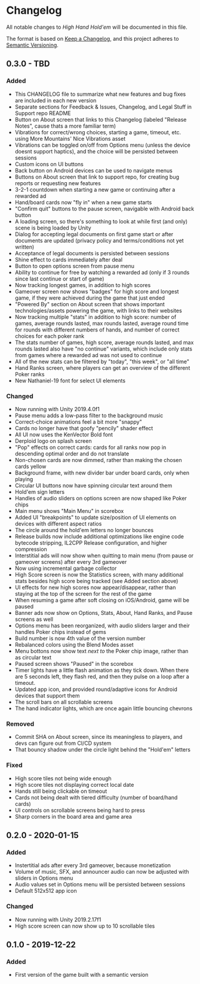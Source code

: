 # Changelog
All notable changes to _High Hand Hold'em_ will be documented in this file.

The format is based on [Keep a Changelog](https://keepachangelog.com/en/1.0.0/),
and this project adheres to [Semantic Versioning](https://semver.org/spec/v2.0.0.html).

## 0.3.0 - TBD

### Added

- This CHANGELOG file to summarize what new features and bug fixes are included in each new version
- Separate sections for Feedback & Issues, Changelog, and Legal Stuff in Support repo README
- Button on About screen that links to this Changelog (labeled "Release Notes", cause thats a more familiar term)
- Vibrations for correct/wrong choices, starting a game, timeout, etc. using More Mountains' Nice Vibrations asset
- Vibrations can be toggled on/off from Options menu (unless the device doesnt support haptics), and the choice will be persisted between sessions
- Custom icons on UI buttons
- Back button on Android devices can be used to navigate menus
- Buttons on About screen that link to support repo, for creating bug reports or requesting new features
- 3-2-1 countdown when starting a new game or continuing after a rewarded ad
- Hand/board cards now "fly in" when a new game starts
- "Confirm quit" buttons to the pause screen, navigable with Android back button
- A loading screen, so there's something to look at while first (and only) scene is being loaded by Unity
- Dialog for accepting legal documents on first game start or after documents are updated (privacy policy and terms/conditions not yet written)
- Acceptance of legal documents is persisted between sessions
- Shine effect to cards immediately after deal
- Button to open options screen from pause menu
- Ability to continue for free by watching a rewarded ad (only if 3 rounds since last continue or start of game)
- Now tracking longest games, in addition to high scores
- Gameover screen now shows "badges" for high score and longest game, if they were achieved during the game that just ended
- "Powered By" section on About screen that shows important technologies/assets powering the game, with links to their websites
- Now tracking multiple "stats" in addition to high score: number of games, average rounds lasted, max rounds lasted, average round time for rounds with different numbers of hands, and number of correct choices for each poker rank
- The stats number of games, high score, average rounds lasted, and max rounds lasted also have "no continue" variants, which include only stats from games where a rewarded ad was not used to continue
- All of the new stats can be filtered by "today", "this week", or "all time"
- Hand Ranks screen, where players can get an overview of the different Poker ranks
- New Nathaniel-19 font for select UI elements

### Changed
- Now running with Unity 2019.4.0f1
- Pause menu adds a low-pass filter to the background music
- Correct-choice animations feel a bit more "snappy"
- Cards no longer have that goofy "pencily" shader effect
- All UI now uses the KenVector Bold font
- Derploid logo on splash screen
- "Pop" effects on correct cards: cards for all ranks now pop in descending optimal order and do not translate
- Non-chosen cards are now dimmed, rather than making the chosen cards yellow
- Background frame, with new divider bar under board cards, only when playing
- Circular UI buttons now have spinning circular text around them
- Hold'em sign letters
- Handles of audio sliders on options screen are now shaped like Poker chips
- Main menu shows "Main Menu" in scorebox
- Added UI "breakpoints" to update size/position of UI elements on devices with different aspect ratios
- The circle around the hold'em letters no longer bounces
- Release builds now include additional optimizations like engine code bytecode stripping, IL2CPP Release configuration, and higher compression
- Interstitial ads will now show when quitting to main menu (from pause or gameover screens) after every 3rd gameover
- Now using incremental garbage collector
- High Score screen is now the Statistics screen, with many additional stats besides high score being tracked (see Added section above)
- UI effects for new high scores now appear/disappear, rather than staying at the top of the screen for the rest of the game
- When resuming a game after soft closing on iOS/Android, game will be paused
- Banner ads now show on Options, Stats, About, Hand Ranks, and Pause screens as well
- Options menu has been reorganized, with audio sliders larger and their handles Poker chips instead of gems
- Build number is now 4th value of the version number
- Rebalanced colors using the Blend Modes asset
- Menu bottons now show text _next to_ the Poker chip image, rather than as circular text
- Paused screen shows "Paused" in the scorebox
- Timer lights have a little flash animation as they tick down. When there are 5 seconds left, they flash red, and then they pulse on a loop after a timeout.
- Updated app icon, and provided round/adaptive icons for Android devices that support them
- The scroll bars on all scrollable screens
- The hand indicator lights, which are once again little bouncing chevrons

### Removed
- Commit SHA on About screen, since its meaningless to players, and devs can figure out from CI/CD system
- That bouncy shadow under the circle light behind the "Hold'em" letters

### Fixed
- High score tiles not being wide enough
- High score tiles not displaying correct local date
- Hands still being clickable on timeout
- Cards not being dealt with tiered difficulty (number of board/hand cards)
- UI controls on scrollable screens being hard to press
- Sharp corners in the board area and game area

## 0.2.0 - 2020-01-15

### Added
- Instertitial ads after every 3rd gameover, because monetization
- Volume of music, SFX, and announcer audio can now be adjusted with sliders in Options menu
- Audio values set in Options menu will be persisted between sessions
- Default 512x512 app icon

### Changed
- Now running with Unity 2019.2.17f1
- High score screen can now show up to 10 scrollable tiles

## 0.1.0 - 2019-12-22

### Added
- First version of the game built with a semantic version
